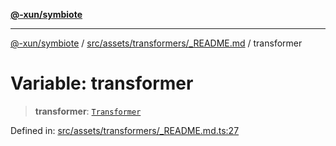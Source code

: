 [**@-xun/symbiote**](../../../../../README.md)

***

[@-xun/symbiote](../../../../../README.md) / [src/assets/transformers/\_README.md](../README.md) / transformer

# Variable: transformer

> **transformer**: [`Transformer`](../../../type-aliases/Transformer.md)

Defined in: [src/assets/transformers/\_README.md.ts:27](https://github.com/Xunnamius/symbiote/blob/a432129d36367c9c0fe2512d6ba837487d12f425/src/assets/transformers/_README.md.ts#L27)
